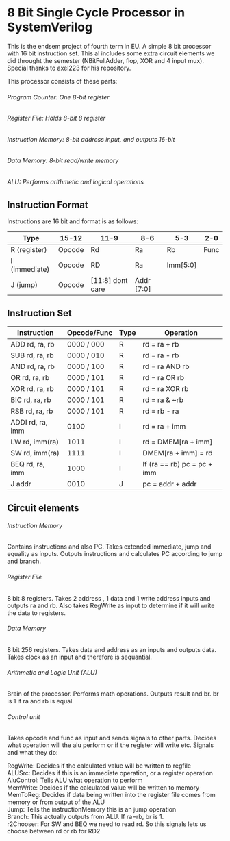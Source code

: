 # 8 Bit Single Cycle Processor in SystemVerilog

This is the endsem project of fourth term in EU. A simple 8 bit processor with 16 bit instruction set. This al includes some extra circuit elements we did throught the semester
(NBitFullAdder, flop, XOR and 4 input mux). Special thanks to axel223 for his repository.

This processor consists of these parts: 
###### Program Counter: One 8-bit register
###### Register File: Holds 8-bit 8 register
###### Instruction Memory: 8-bit address input, and outputs 16-bit
###### Data Memory: 8-bit read/write memory
###### ALU: Performs arithmetic and logical operations

## Instruction Format
Instructions are 16 bit and format is as follows:

|Type           |15-12	        |11-9	          |8-6	          |5-3	          |2-0      |
| ------------- | ------------- | ------------- | ------------- | ------------- | --------|
|R (register)	  |Opcode	        |Rd	            |Ra	            |Rb	            | Func    |
|I (immediate)  |Opcode	        |RD             |Ra	            |Imm[5:0]
|J (jump)	      |Opcode	        |[11:8] dont care|	            Addr [7:0]

## Instruction Set
|Instruction	    |Opcode/Func	|Type	  |Operation                            |
| --------------- | ----------- | ----- | ----------------------------------- |
|ADD rd, ra, rb	  |0000 / 000	  |R	    |rd             = ra + rb                   |
|SUB rd, ra, rb	  |0000 / 010	  |R	    |rd            = ra - rb                |
|AND rd, ra, rb	  |0000 / 100	  |R	    |rd             = ra AND rb              |
|OR rd, ra, rb	  |0000 / 101	  |R	    |rd             = ra OR rb               |
|XOR rd, ra, rb	  |0000 / 101	  |R	    |rd             = ra XOR rb               |
|BIC rd, ra, rb	  |0000 / 101	  |R	    |rd             = ra & ~rb               |
|RSB rd, ra, rb	  |0000 / 101	  |R	    |rd             = rb - ra               |
|ADDI rd, ra, imm	|0100	        |I	    |rd             = ra + imm               |
|LW rd, imm(ra)	  |1011	        |I	    |rd             = DMEM[ra + imm]         |
|SW rd, imm(ra)	  |1111	        |I	    |DMEM[ra + imm] =  rd         |
|BEQ rd, ra, imm	|1000	        |I	    |If (ra == rb) pc =  pc + imm |
|J addr	          |0010	        |J	    |pc = addr + addr                      | 

## Circuit elements

###### Instruction Memory
Contains instructions and also PC. Takes extended immediate, jump and equality as inputs. Outputs instructions and calculates PC according to jump and branch.

###### Register File
8 bit 8 registers. Takes 2 address , 1 data and 1 write address inputs and outputs ra and rb. Also takes RegWrite as input to determine if it will write the data to registers.

###### Data Memory
8 bit 256 registers. Takes data and address as an inputs and outputs data. Takes clock as an input and therefore is sequantial.

###### Arithmetic and Logic Unit (ALU)
Brain of the processor. Performs math operations. Outputs result and br. br is 1 if ra and rb is equal.

###### Control unit
Takes opcode and func as input and sends signals to other parts. Decides what operation will the alu perform or if the register will write etc.
Signals and what they do:

RegWrite: Decides if the calculated value will be written to regfile <br/>
ALUSrc: Decides if this is an immediate operation, or a register operation <br/>
AluControl: Tells ALU what operation to perform <br/>
MemWrite: Decides if the calculated value will be written to memory <br/>
MemToReg: Decides if data being written into the register file comes from memory or from output of the ALU <br/>
Jump: Tells the instructionMemory this is an jump operation <br/>
Branch: This actually outputs from ALU. If ra=rb, br is 1. <br/>
r2Chooser: For SW and BEQ we need to read rd. So this signals lets us choose between rd or rb for RD2 <br/>


